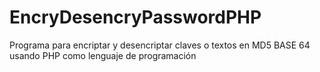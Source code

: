 # EncryDesencryPasswordPHP
Programa para encriptar y desencriptar claves o textos en MD5 BASE 64 usando PHP como lenguaje de programación
